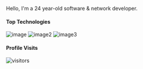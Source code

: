 Hello, I'm a 24 year-old software & network developer.

#### Top Technologies

![image]({[BadgeURLHere](https://img.shields.io/badge/C%2B%2B-00599C?style=for-the-badge&logo=c%2B%2B&logoColor=white)})
![image2]({[BadgeURLHere](https://img.shields.io/badge/MariaDB-003545?style=for-the-badge&logo=mariadb&logoColor=white)})
![image3]({[BadgeURLHere](https://img.shields.io/badge/MySQL-005C84?style=for-the-badge&logo=mysql&logoColor=white)})

#### Profile Visits 

![visitors](https://visitor-badge.glitch.me/badge?page_id=xoaether)
